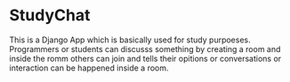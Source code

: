 # StudyChat
This is a Django App which is basically used for study purpoeses. Programmers or students can discusss something by creating a room and inside the romm others can join and tells their opitions or conversations or interaction can be happened inside a room.
